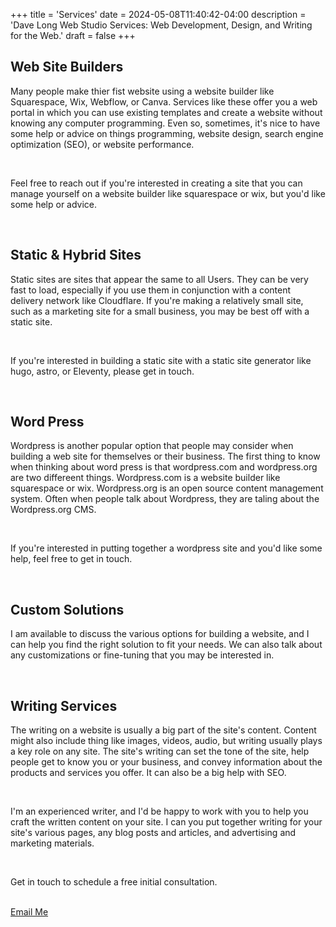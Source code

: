 +++
title = 'Services'
date = 2024-05-08T11:40:42-04:00
description = 'Dave Long Web Studio Services: Web Development, Design, and Writing for the Web.'
draft = false
+++

<h2>Web Site Builders</h2>

<p>Many people make thier fist website using a website builder like Squarespace, Wix, Webflow, or Canva. Services like
these offer you a web portal in which you can use existing templates and create a website without knowing any computer
programming. Even so, sometimes, it's nice to have some help or advice on things programming, website design, search
engine optimization (SEO), or website performance.</p> <br>

<p>Feel free to reach out if you're interested in creating a site that you can manage yourself on a website builder like
squarespace or wix, but you'd like some help or advice.</p>

<br>

<h2>Static & Hybrid Sites</h2>

<p>Static sites are sites that appear the same to all Users. They can be very fast to load, especially if you use them
in conjunction with a content delivery network like Cloudflare. If you're making a relatively small site, such as a
marketing site for a small business, you may be best off with a static site.</p>
<br>

<p>If you're interested in building a static site with a static site generator like hugo, astro, or Eleventy, please get in touch.</p>

<br>

<h2>Word Press</h2>

<p>Wordpress is another popular option that people may consider when building a web site for themselves or their
business. The first thing to know when thinking about word press is that wordpress.com and wordpress.org are two
differeent things. Wordpress.com is a website builder like squarespace or wix. Wordpress.org is an open source content
management system.  Often when people talk about Wordpress, they are taling about the Wordpress.org CMS.</p>
<br>

<p>If you're interested in putting together a wordpress site and you'd like some help, feel free to get in touch.</p>

<br>

<h2>Custom Solutions</h2>

<p>I am available to discuss the various options for building a website, and I can help you find the right solution to
fit your needs. We can also talk about any customizations or fine-tuning that you may be interested in.</p>

<br>

<h2>Writing Services</h2>
<p>The writing on a website is usually a big part of the site's content. Content might also include thing like images,
videos, audio, but writing usually plays a key role on any site. The site's writing can set the tone of the site, help
people get to know you or your business, and convey information about the products and services you offer. It can also
be a big help with SEO.</p>

<br>

<p>I'm an experienced writer, and I'd be happy to work with you to help you craft the written content on your site. I
can you put together writing for your site's various pages, any blog posts and articles, and advertising and marketing
materials.</p>

<br>

<p class='txt-center'>Get in touch to schedule a free initial consultation.</p> 

<br>

<div>
    <a 
      href="mailto:davelongdev@gmail.com"
    class="btn btn-center"
    >
      Email Me
    </a>
</div>

<br>
